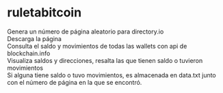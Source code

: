 # ruletabitcoin<br>
Genera un número de página aleatorio para directory.io<br>
Descarga la página<br>
Consulta el saldo y movimientos de todas las wallets con api de blockchain.info<br>
Visualiza saldos y direcciones, resalta las que tienen saldo o tuvieron movimientos<br>
Si alguna tiene saldo o tuvo movimientos, es almacenada en data.txt junto con el número de página en la que se encontró.